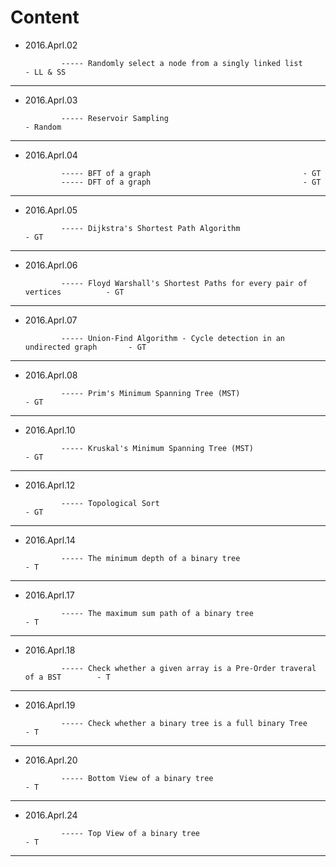 # Content



- 2016.Aprl.02

              ----- Randomly select a node from a singly linked list                    - LL & SS
---

- 2016.Aprl.03

              ----- Reservoir Sampling                                                  - Random
---

- 2016.Aprl.04

              ----- BFT of a graph								    - GT
              ----- DFT of a graph								    - GT
---

- 2016.Aprl.05

              ----- Dijkstra's Shortest Path Algorithm					    - GT
---

- 2016.Aprl.06

              ----- Floyd Warshall's Shortest Paths for every pair of vertices          - GT
---

- 2016.Aprl.07

              ----- Union-Find Algorithm - Cycle detection in an undirected graph       - GT
---

- 2016.Aprl.08

              ----- Prim's Minimum Spanning Tree (MST)       				    - GT
---

- 2016.Aprl.10

              ----- Kruskal's Minimum Spanning Tree (MST)                               - GT
---

- 2016.Aprl.12

              ----- Topological Sort 					                  - GT
---

- 2016.Aprl.14

              ----- The minimum depth of a binary tree                                  - T
---

- 2016.Aprl.17

              ----- The maximum sum path of a binary tree                               - T
---

- 2016.Aprl.18

              ----- Check whether a given array is a Pre-Order traveral of a BST        - T
---

- 2016.Aprl.19

              ----- Check whether a binary tree is a full binary Tree                   - T
---

- 2016.Aprl.20

              ----- Bottom View of a binary tree                                        - T
---

- 2016.Aprl.24

              ----- Top View of a binary tree                                           - T
---